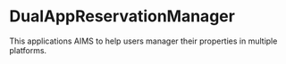 # DualAppReservationManager
This applications AIMS to help users manager their properties in multiple platforms.
